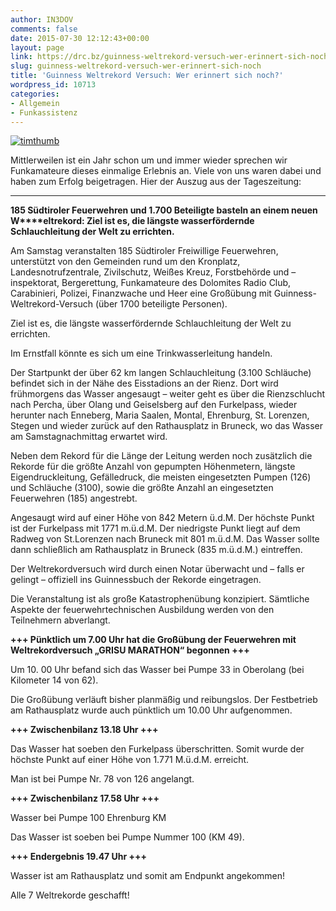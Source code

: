 ```yaml
---
author: IN3DOV
comments: false
date: 2015-07-30 12:12:43+00:00
layout: page
link: https://drc.bz/guinness-weltrekord-versuch-wer-erinnert-sich-noch/
slug: guinness-weltrekord-versuch-wer-erinnert-sich-noch
title: 'Guinness Weltrekord Versuch: Wer erinnert sich noch?'
wordpress_id: 10713
categories:
- Allgemein
- Funkassistenz
---
```


[![timthumb](https://drc.bz/wp-content/uploads/2015/07/timthumb.jpg)](https://drc.bz/wp-content/uploads/2015/07/timthumb.jpg)

Mittlerweilen ist ein Jahr schon um und immer wieder sprechen wir Funkamateure dieses einmalige Erlebnis an. Viele von uns waren dabei und haben zum Erfolg beigetragen. Hier der Auszug aus der Tageszeitung:


********************************************************************


**185 Südtiroler Feuerwehren und 1.700 Beteiligte basteln an einem neuen W****eltrekord: Ziel ist es, die längste wasserfördernde Schlauchleitung der Welt zu errichten.**

Am Samstag veranstalten 185 Südtiroler Freiwillige Feuerwehren, unterstützt von den Gemeinden rund um den Kronplatz, Landesnotrufzentrale, Zivilschutz, Weißes Kreuz, Forstbehörde und –inspektorat, Bergerettung, Funkamateure des Dolomites Radio Club, Carabinieri, Polizei, Finanzwache und Heer eine Großübung mit Guinness-Weltrekord-Versuch (über 1700 beteiligte Personen).

Ziel ist es, die längste wasserfördernde Schlauchleitung der Welt zu errichten.

Im Ernstfall könnte es sich um eine Trinkwasserleitung handeln.

Der Startpunkt der über 62 km langen Schlauchleitung (3.100 Schläuche) befindet sich in der Nähe des Eisstadions an der Rienz. Dort wird frühmorgens das Wasser angesaugt – weiter geht es über die Rienzschlucht nach Percha, über Olang und Geiselsberg auf den Furkelpass, wieder herunter nach Enneberg, Maria Saalen, Montal, Ehrenburg, St. Lorenzen, Stegen und wieder zurück auf den Rathausplatz in Bruneck, wo das Wasser am Samstagnachmittag erwartet wird.

Neben dem Rekord für die Länge der Leitung werden noch zusätzlich die Rekorde für die größte Anzahl von gepumpten Höhenmetern, längste Eigendruckleitung, Gefälledruck, die meisten eingesetzten Pumpen (126) und Schläuche (3100), sowie die größte Anzahl an eingesetzten Feuerwehren (185) angestrebt.

Angesaugt wird auf einer Höhe von 842 Metern ü.d.M. Der höchste Punkt ist der Furkelpass mit 1771 m.ü.d.M. Der niedrigste Punkt liegt auf dem Radweg von St.Lorenzen nach Bruneck mit 801 m.ü.d.M. Das Wasser sollte dann schließlich am Rathausplatz in Bruneck (835 m.ü.d.M.) eintreffen.

Der Weltrekordversuch wird durch einen Notar überwacht und – falls er gelingt – offiziell ins Guinnessbuch der Rekorde eingetragen.

Die Veranstaltung ist als große Katastrophenübung konzipiert. Sämtliche Aspekte der feuerwehrtechnischen Ausbildung werden von den Teilnehmern abverlangt.

**+++ Pünktlich um 7.00 Uhr hat die Großübung der Feuerwehren mit Weltrekordversuch „GRISU MARATHON“ begonnen +++**

Um 10. 00 Uhr befand sich das Wasser bei Pumpe 33 in Oberolang (bei Kilometer 14 von 62).

Die Großübung verläuft bisher planmäßig und reibungslos.
Der Festbetrieb am Rathausplatz wurde auch pünktlich um 10.00 Uhr aufgenommen.

**+++ Zwischenbilanz 13.18 Uhr +++**

Das Wasser hat soeben den Furkelpass überschritten. Somit wurde der höchste
Punkt auf einer Höhe von 1.771 M.ü.d.M. erreicht.

Man ist bei Pumpe Nr. 78 von 126 angelangt.

**+++ Zwischenbilanz 17.58 Uhr +++**

Wasser bei Pumpe 100 Ehrenburg KM

Das Wasser ist soeben bei Pumpe Nummer 100 (KM 49).

**+++ Endergebnis 19.47 Uhr +++**

Wasser ist am Rathausplatz und somit am Endpunkt angekommen!

Alle 7 Weltrekorde geschafft!
